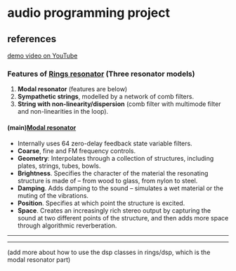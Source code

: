 # audio programming project

## references

[demo video on YouTube](https://www.youtube.com/watch?v=m27jSpFIRqA)

### Features of [Rings resonator](https://pichenettes.github.io/mutable-instruments-documentation/modules/rings/) (Three resonator models)
1. **Modal resonator** (features are below)
2. **Sympathetic strings**, modelled by a network of comb filters.
3. **String with non-linearity/dispersion** (comb filter with multimode filter and non-linearities in the loop).

#### (main)[Modal resonator](https://pichenettes.github.io/mutable-instruments-documentation/modules/elements/#modal-resonator)
- Internally uses 64 zero-delay feedback state variable filters.
- **Coarse**, fine and FM frequency controls.
- **Geometry**: Interpolates through a collection of structures, including plates, strings, tubes, bowls.
- **Brightness**. Specifies the character of the material the resonating structure is made of – from wood to glass, from nylon to steel.
- **Damping**. Adds damping to the sound – simulates a wet material or the muting of the vibrations.
- **Position**. Specifies at which point the structure is excited.
- **Space**. Creates an increasingly rich stereo output by capturing the sound at two different points of the structure, and then adds more space through algorithmic reverberation.

---
<!-- 
explaination of files in original repo that we need to use (gpt generated)
### Summary of `voice.cc` and `voice.h`(elements/dsp/)

The files `voice.cc` and `voice.h` implement a modal synthesis voice, which is a form of sound synthesis used to simulate the resonances of physical systems, such as musical instruments. The synthesis involves exciters like bow, blow, and strike exciters, which are modulated by different parameters, and a resonator to process the sound.

#### 1. **`voice.h` (Header File)**
   - This file defines the `Voice` class and its components.
   - Key elements include:
     - **Exciters**: The synthesis uses three types of exciters—bow, blow, and strike—to simulate different types of excitation methods for resonating bodies (e.g., bowing a string, blowing through a tube, or striking a surface).
     - **Resonator Models**: Three different resonator models are available:
       1. `RESONATOR_MODEL_MODAL`
       2. `RESONATOR_MODEL_STRING`
       3. `RESONATOR_MODEL_STRINGS`
     - **Components of the Voice**: 
       - `MultistageEnvelope`: An ADSR envelope for controlling amplitude over time.
       - `Resonator`: Processes sound and produces the final output.
       - `Tube`: Simulates tube-like resonators.
       - `String`: Simulates string-like resonators.
       - `Diffuser`: Adds spatial diffusion to the signal.
     - **Methods**:
       - `Init()`: Initializes the voice components.
       - `Process()`: Processes the sound input, applying the exciters and resonators to produce output.
       - `ResetResonator()`: Resets the resonator state.
       - `GetGateFlags()`: Manages gate inputs for triggering events.

#### 2. **`voice.cc` (Source File)**
   - Implements the behavior and processing logic of the `Voice` class.
   - **Initialization**:
     - The `Init()` method initializes various components like the envelope, bow, blow, strike, diffuser, and resonator. It also sets the default parameters for the exciters and the resonator.
   - **Exciter Configuration**:
     - Different exciter models and parameters (e.g., timbre, strength) are configured for the bow, blow, and strike exciters based on the current patch (user-defined parameters).
     - The envelope shape is dynamically adjusted depending on the patch settings.
   - **Resonator Processing**:
     - The resonator is set up based on the selected model (`RESONATOR_MODEL_MODAL` or `RESONATOR_MODEL_STRING`), and sound input is processed through the resonator to generate the final output.
     - The resonator modulates sound characteristics like brightness, damping, and frequency.
   - **Chords**:
     - Predefined chord intervals are used for tuning the strings, allowing for polyphonic sound generation.
   - **Strength and Zipper Noise Reduction**:
     - The strength of excitation is interpolated to reduce zipper noise, a common artifact in digital audio processing.
   - **Sound Blending**:
     - The exciter outputs (bow, blow, strike) are combined with user inputs and modulated over time to generate the final sound output. 

### Key Concepts
   - **Exciters**: These simulate different methods of generating sound (bowing, blowing, or striking an instrument).
   - **Resonators**: Act like physical bodies that respond to the exciters and modify the sound accordingly.
   - **Modal Synthesis**: A technique where a physical model is used to simulate the vibrations of objects, often used for simulating acoustic instruments.
   - **Chords**: Predefined sets of intervals for generating harmonic content in polyphonic mode.

These files are part of a real-time audio processing system, likely for a synthesizer, and focus on modeling realistic instrument sounds through complex sound synthesis techniques. -->

--- 

(add more about how to use the dsp classes in rings/dsp, which is the modal resonator part)

